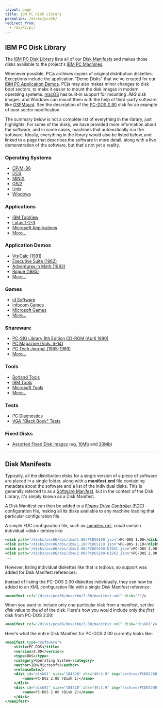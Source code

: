 ```yaml
---
layout: page
title: IBM PC Disk Library
permalink: /disks/pcx86/
redirect_from:
  - /disks/pc/
---
```


IBM PC Disk Library
-------------------

The [IBM PC Disk Library](/disks/pcx86/library.xml) lists all of our [Disk Manifests](#disk-manifests)
and makes those disks available to the project's [IBM PC Machines](/devices/pcx86/machine/).

Whenever possible, PCjs archives copies of original distribution diskettes.  Exceptions include the application
"Demo Disks" that we've created for our [IBM PC Application Demos](/apps/pcx86/).  PCjs may also makes minor changes
to disk boot sectors, to make it easier to mount the disk images in modern operating systems.
[macOS](http://www.apple.com/macos/) has built-in support for mounting *.IMG* disk images, and Windows can mount
them with the help of third-party software like [OSFMount](http://www.osforensics.com/tools/mount-disk-images.html).
See the description of the [PC-DOS 0.90](/disks/pcx86/dos/ibm/0.90/) disk for an example of boot sector modification.

The summary below is not a complete list of everything in the library, just highlights.  For some of the disks,
we have provided more information about the software, and in some cases, machines that automatically run the software.
Ideally, everything in the library would also be listed below, and linked to a page that describes the software in
more detail, along with a live demonstration of the software, but that's not yet a reality.

### Operating Systems

* [CP/M-86](cpm/)
* [DOS](dos/)
* [MINIX](minix/)
* [OS/2](os2/)
* [Unix](unix/)
* [Windows](windows/)

### Applications

* [IBM TopView](apps/ibm/topview/)
* [Lotus 1-2-3](apps/lotus/123/)
* [Microsoft Applications](apps/microsoft/)
* [More...](apps/other/)

### Application Demos

* [VisiCalc (1981)](/apps/pcx86/1981/visicalc/)
* [Executive Suite (1982)](/apps/pcx86/1982/esuite/)
* [Adventures in Math (1983)](/apps/pcx86/1983/adventmath/)
* [Rogue (1985)](/apps/pcx86/1985/rogue/)
* [More...](/apps/pcx86/)

### Games

* [id Software](games/id/)
* [Infocom Games](games/infocom/)
* [Microsoft Games](games/microsoft/)
* [More...](games/other/)

### Shareware

* [PC-SIG Library 8th Edition CD-ROM (April 1990)](shareware/pcsig08/)
* [PC Magazine (Vols. 6-14)](shareware/pcmag/)
* [PC Tech Journal (1985-1989)](shareware/pctj/)
* [More...](shareware/)

### Tools

* [Borland Tools](tools/borland/)
* [IBM Tools](tools/ibm/)
* [Microsoft Tools](tools/microsoft/)
* [More...](tools/other/)

### Tests

* [PC Diagnostics](diags/)
* [VGA "Black Book" Tests](/tests/pcx86/vga/)

### Fixed Disks

* [Assorted Fixed Disk Images](/disks/pcx86/fixed/) (eg, [10Mb](/disks/pcx86/fixed/10mb/) and [20Mb](/disks/pcx86/fixed/20mb/))

---

Disk Manifests
--------------

Typically, all the distribution disks for a single version of a piece of software are placed in a single
folder, along with a **manifest.xml** file containing metadata about the software and a list of the individual
disks.  This is generally referred to as a [Software Manifest](/apps/), but in the context of the Disk Library,
it's simply known as a Disk Manifest.

A Disk Manifest can then be added to a *[Floppy Drive Controller (FDC)](/docs/pcx86/fdc/)* configuration file,
making all its disks available to any machine loading that particular configuration file.

A simple FDC configuration file, such as [samples.xml](samples.xml), *could* contain individual &lt;disk&gt;
entries like:

```xml
<disk path="/disks/pcx86/dos/ibm/1.00/PCDOS100.json">PC-DOS 1.00</disk>
<disk path="/disks/pcx86/dos/ibm/1.10/PCDOS110.json">PC-DOS 1.10</disk>
<disk path="/disks/pcx86/dos/ibm/2.00/PCDOS200-DISK1.json">PC-DOS 2.00 (Disk 1)</disk>
<disk path="/disks/pcx86/dos/ibm/2.00/PCDOS200-DISK2.json">PC-DOS 2.00 (Disk 2)</disk>
...
```

However, listing individual diskettes like that is tedious, so support was added for Disk Manifest references:

Instead of listing the PC-DOS 2.00 diskettes individually, they can now be added to an XML configuration file
with a single Disk Manifest reference:

```xml
<manifest ref="/disks/pcx86/dos/ibm/2.00/manifest.xml" disk="*"/>
```

When you want to include only one particular disk from a manifest, set the *disk* value to the *id* of the disk.
Here's how you would include only the *first* disk from PC-DOS 2.00:

```xml
<manifest ref="/disks/pcx86/dos/ibm/2.00/manifest.xml" disk="disk01"/>
```

Here's what the entire Disk Manifest for PC-DOS 2.00 currently looks like:

```xml
<manifest type="software">
    <title>PC-DOS</title>
    <version>2.00</version>
    <type>DOS</type>
    <category>Operating System</category>
    <author>IBM/Microsoft</author>
    <releaseDate/>
    <disk id="disk01" size="184320" chs="40:1:9" img="archive/PCDOS200-DISK1.img" href="/disks/pcx86/dos/ibm/2.00/PCDOS200-DISK1.json" md5="d57ceef82122790d1c0ff7bebc12f90a" md5json="2507c02da6cbafe9a94a35cbdd993be2">
        <name>PC-DOS 2.00 (Disk 1)</name>
    </disk>
    <disk id="disk02" size="184320" chs="40:1:9" img="archive/PCDOS200-DISK2.img" href="/disks/pcx86/dos/ibm/2.00/PCDOS200-DISK2.json" md5="1c7aac53c78446992f8821cf42d04c4a" md5json="b66e296319c1f97990b596b1aa376d39">
        <name>PC-DOS 2.00 (Disk 2)</name>
    </disk>
</manifest>
```
